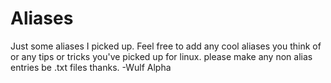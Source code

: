 # Aliases
Just some aliases I picked up.
Feel free to add any cool aliases you think of
or any tips or tricks you've picked up for linux.
please make any non alias entries be .txt files thanks.
-Wulf Alpha
